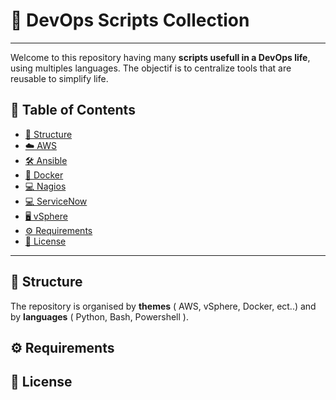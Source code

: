 # 🚀 DevOps Scripts Collection
---
Welcome to this repository having many **scripts usefull in a DevOps life**, using multiples languages.
The objectif is to centralize tools that are reusable to simplify life.

## 📑 Table of Contents
- [📂 Structure](#-Structure)
- [☁️ AWS](AWS/)
- [🛠 Ansible](Ansible/)
- [🐳 Docker](Docker/)
- [💻 Nagios](Nagios/)
- [💻 ServiceNow](ServiceNow/)
- [🖥️ vSphere](vSphere/)
- [⚙️ Requirements](#-Requirements)
- [📜 License](#-License)

---

## 📂 Structure 

The repository is organised by **themes** ( AWS, vSphere, Docker, ect..) and by **languages** ( Python, Bash, Powershell ).

## ⚙️ Requirements

## 📜 License
